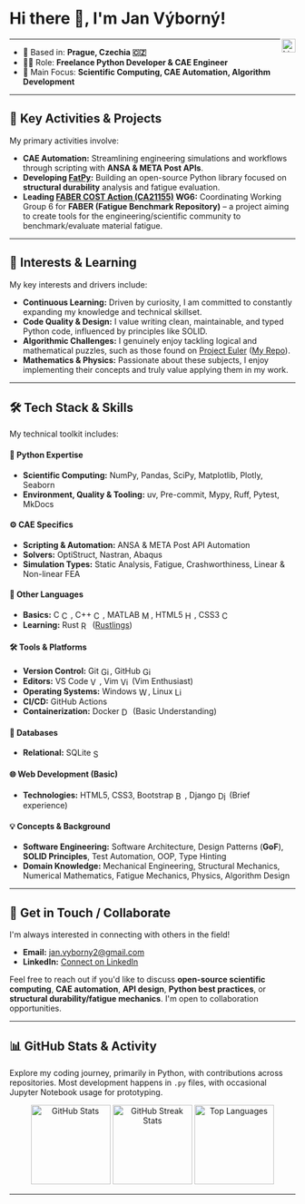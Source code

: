 # Hi there 👋, I'm Jan Výborný!
<a href="https://www.linkedin.com/in/vybornak2/" target="_blank"><img align="right" alt="LinkedIn" width="24px" src="https://raw.githubusercontent.com/rahuldkjain/github-profile-readme-generator/master/src/images/icons/Social/linked-in-alt.svg" /></a>

---

* 📍 Based in: **Prague, Czechia 🇨🇿**
* 👨‍💻 Role: **Freelance Python Developer & CAE Engineer**
* 🎯 Main Focus: **Scientific Computing, CAE Automation, Algorithm Development**

---

## 🚀 Key Activities & Projects

My primary activities involve:

* **CAE Automation:** Streamlining engineering simulations and workflows through scripting with **ANSA & META Post APIs**.
* **Developing [FatPy](https://github.com/Vybornak2/FatPy):** Building an open-source Python library focused on **structural durability** analysis and fatigue evaluation.
* **Leading [FABER COST Action (CA21155)](https://faber-cost.eu/) WG6:** Coordinating Working Group 6 for **FABER (Fatigue Benchmark Repository)** – a project aiming to create tools for the engineering/scientific community to benchmark/evaluate material fatigue.

---

## 🌱 Interests & Learning

My key interests and drivers include:

* **Continuous Learning:** Driven by curiosity, I am committed to constantly expanding my knowledge and technical skillset.
* **Code Quality & Design:** I value writing clean, maintainable, and typed Python code, influenced by principles like SOLID.
* **Algorithmic Challenges:** I genuinely enjoy tackling logical and mathematical puzzles, such as those found on [Project Euler](https://projecteuler.net/) ([My Repo](https://github.com/Vybornak2/ProjectEuler)).
* **Mathematics & Physics:** Passionate about these subjects, I enjoy implementing their concepts and truly value applying them in my work.
  
---

## 🛠️ Tech Stack & Skills

My technical toolkit includes:

#### 🐍 Python Expertise
* **Scientific Computing:** NumPy, Pandas, SciPy, Matplotlib, Plotly, Seaborn
* **Environment, Quality & Tooling:** uv, Pre-commit, Mypy, Ruff, Pytest, MkDocs

#### ⚙️ CAE Specifics
* **Scripting & Automation:** ANSA & META Post API Automation
* **Solvers:** OptiStruct, Nastran, Abaqus
* **Simulation Types:** Static Analysis, Fatigue, Crashworthiness, Linear & Non-linear FEA

#### 🔧 Other Languages
* **Basics:** C <img src="https://cdn.jsdelivr.net/gh/devicons/devicon@latest/icons/c/c-original.svg" alt="C" height="16" style="vertical-align: middle;">, C++ <img src="https://cdn.jsdelivr.net/gh/devicons/devicon@latest/icons/cplusplus/cplusplus-original.svg" alt="C++" height="16" style="vertical-align: middle;">, MATLAB <img src="https://cdn.jsdelivr.net/gh/devicons/devicon@latest/icons/matlab/matlab-original.svg" alt="MATLAB" height="16" style="vertical-align: middle;">, HTML5 <img src="https://cdn.jsdelivr.net/gh/devicons/devicon@latest/icons/html5/html5-original.svg" alt="HTML5" height="16" style="vertical-align: middle;">, CSS3 <img src="https://cdn.jsdelivr.net/gh/devicons/devicon@latest/icons/css3/css3-original.svg" alt="CSS3" height="16" style="vertical-align: middle;">
* **Learning:** Rust <img src="https://rustacean.net/assets/rustacean-flat-happy.svg" alt="Rustacean (Ferris)" height="16" style="vertical-align: middle;"> ([Rustlings](https://github.com/rust-lang/rustlings))

#### 🛠️ Tools & Platforms
* **Version Control:** Git <img src="https://cdn.jsdelivr.net/gh/devicons/devicon@latest/icons/git/git-original.svg" alt="Git" height="16" style="vertical-align: middle;">, GitHub <a href="https://github.com/Vybornak2"><img src="https://img.shields.io/badge/_-%20?style=flat&logo=github&logoColor=white&color=181717" alt="GitHub" height="16" style="vertical-align: middle;"></a>
* **Editors:** VS Code <img src="https://cdn.jsdelivr.net/gh/devicons/devicon@latest/icons/vscode/vscode-original.svg" alt="VS Code Icon" width="16" height="16" style="vertical-align: middle;">, Vim <img src="https://cdn.jsdelivr.net/gh/devicons/devicon@latest/icons/vim/vim-original.svg" alt="Vim Icon" width="16" height="16" style="vertical-align: middle;"> (Vim Enthusiast)
* **Operating Systems:** Windows <img src="https://cdn.jsdelivr.net/gh/devicons/devicon@latest/icons/windows11/windows11-original.svg" alt="Windows" height="16" style="vertical-align: middle;">, Linux <img src="https://cdn.jsdelivr.net/gh/devicons/devicon@latest/icons/linux/linux-original.svg" alt="Linux" height="16" style="vertical-align: middle;">
* **CI/CD:** GitHub Actions
* **Containerization:** Docker <img src="https://cdn.jsdelivr.net/gh/devicons/devicon@latest/icons/docker/docker-original.svg" alt="Docker" height="16" style="vertical-align: middle;"> (Basic Understanding)

#### 💾 Databases
* **Relational:** SQLite <img src="https://cdn.jsdelivr.net/gh/devicons/devicon@latest/icons/sqlite/sqlite-original.svg" alt="SQLite" height="16" style="vertical-align: middle;">

#### 🌐 Web Development (Basic)
* **Technologies:** HTML5, CSS3, Bootstrap <img src="https://cdn.jsdelivr.net/gh/devicons/devicon@latest/icons/bootstrap/bootstrap-original.svg" alt="Bootstrap" height="16" style="vertical-align: middle;">, Django <img src="https://cdn.jsdelivr.net/gh/devicons/devicon@latest/icons/django/django-plain.svg" alt="Django" height="16" style="vertical-align: middle;"> (Brief experience)

#### 💡 Concepts & Background
* **Software Engineering:** Software Architecture, Design Patterns (**GoF**), **SOLID Principles**, Test Automation, OOP, Type Hinting
* **Domain Knowledge:** Mechanical Engineering, Structural Mechanics, Numerical Mathematics, Fatigue Mechanics, Physics, Algorithm Design

---

## 🤝 Get in Touch / Collaborate

I'm always interested in connecting with others in the field!

* **Email:** [jan.vyborny2@gmail.com](mailto:jan.vyborny2@gmail.com)
* **LinkedIn:** [Connect on LinkedIn](https://www.linkedin.com/in/vybornak2/)

Feel free to reach out if you'd like to discuss **open-source scientific computing**, **CAE automation**, **API design**, **Python best practices**, or **structural durability/fatigue mechanics**. I'm open to collaboration opportunities.

---

## 📊 GitHub Stats & Activity

Explore my coding journey, primarily in Python, with contributions across repositories. Most development happens in `.py` files, with occasional Jupyter Notebook usage for prototyping.

<p align="center">
  <img height="140em" src="https://github-readme-stats.vercel.app/api?username=Vybornak2&show_icons=true&theme=dracula&include_all_commits=true&count_private=true" alt="GitHub Stats"/>
  <img height="140em" src="https://github-readme-streak-stats.herokuapp.com/?user=Vybornak2&theme=dracula" alt="GitHub Streak Stats"/>
  <img height="140em" src="https://github-readme-stats.vercel.app/api/top-langs/?username=Vybornak2&layout=compact&langs_count=6&theme=dracula" alt="Top Languages"/>
</p>

---
